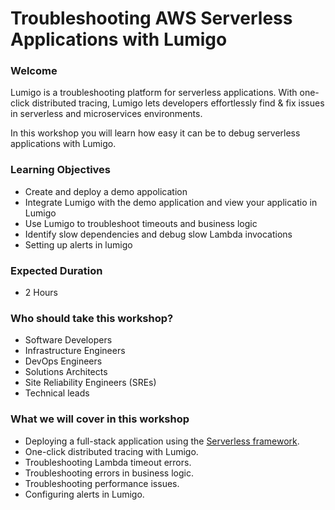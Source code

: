 # Troubleshooting AWS Serverless Applications with Lumigo

### Welcome

Lumigo is a troubleshooting platform for serverless applications. With one-click distributed tracing, Lumigo lets developers effortlessly find & fix issues in serverless and microservices environments.

In this workshop you will learn how easy it can be to debug serverless applications with Lumigo.


### Learning Objectives

- Create and deploy a demo appolication
- Integrate Lumigo with the demo application and view your applicatio in Lumigo
- Use Lumigo to troubleshoot timeouts and business logic
- Identify slow dependencies and debug slow Lambda invocations
- Setting up alerts in lumigo

### Expected Duration
- 2 Hours

### Who should take this workshop?

- Software Developers
- Infrastructure Engineers
- DevOps Engineers
- Solutions Architects
- Site Reliability Engineers (SREs)
- Technical leads

### What we will cover in this workshop

- Deploying a full-stack application using the [Serverless framework](https://www.serverless.com/open-source/).
- One-click distributed tracing with Lumigo.
- Troubleshooting Lambda timeout errors.
- Troubleshooting errors in business logic.
- Troubleshooting performance issues.
- Configuring alerts in Lumigo.
